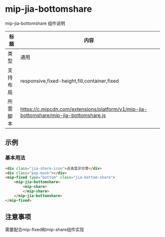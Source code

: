# mip-jia-bottomshare

mip-jia-bottomshare 组件说明

标题|内容
----|----
类型|通用
支持布局|responsive,fixed-height,fill,container,fixed
所需脚本|https://c.mipcdn.com/extensions/platform/v1/mip-jia-bottomshare/mip-jia-bottomshare.js

## 示例

### 基本用法
```html
<div class="jia-share-icon">点击显示分享</div>
<div class="pop-mask"></div>	
<mip-fixed type="bottom" class="jia-bottom-share">
	<mip-jia-bottomshare>
	    <mip-share>
	    </mip-share>
    </mip-jia-bottomshare>
</mip-fixed>
```


## 注意事项
需要配合mip-fixed和mip-share组件实现
